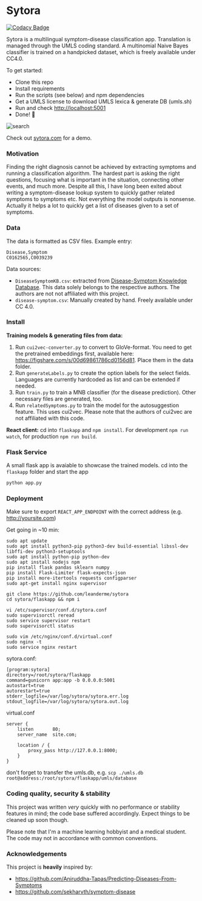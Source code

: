 # Sytora

[![Codacy Badge](https://api.codacy.com/project/badge/Grade/1d1fd2f255044e3c9d35cf57b1d3e3ef)](https://app.codacy.com/app/anaymalpani/sytora?utm_source=github.com&utm_medium=referral&utm_content=anaymalpani/sytora&utm_campaign=Badge_Grade_Dashboard)

Sytora is a multilingual symptom-disease classification app. Translation is managed through the UMLS coding standard. A multinomial Naive Bayes classifier is trained on a handpicked dataset, which is freely available under CC4.0. 

To get started:
- Clone this repo
- Install requirements
- Run the scripts (see below) and npm dependencies
- Get a UMLS license to download UMLS lexica & generate DB (umls.sh)
- Run and check [ http://localhost:5001]( http://localhost:5001)
- Done! :tada:

![search](https://raw.githubusercontent.com/leanderme/sytora/master/screenshots/search.png)

Check out [sytora.com](sytora.com) for a demo.


### Motivation
Finding the right diagnosis cannot be achieved by extracting symptoms and running a classification algorithm. The hardest part is asking the right questions, focusing what is important in the situation, connecting other events, and much more. Despite all this, I have long been exited about writing a symptom-disease lookup system to quickly gather related symptoms to symptoms etc. Not everything the model outputs is nonsense. Actually it helps a lot to quickly get a list of diseases given to a set of symptoms.

### Data
The data is formatted as CSV files. Example entry:
```csv
Disease,Symptom
C0162565,C0039239
```

Data sources:
- `DiseaseSymptomKB.csv`: extracted from [Disease-Symptom Knowledge Database](http://people.dbmi.columbia.edu/~friedma/Projects/DiseaseSymptomKB/index.html). This data solely belongs to the respective authors. The authors are not not affiliated with this project.
- `disease-symptom.csv`: Manually created by hand. Freely available under CC 4.0.

### Install
**Training models & generating files from data:**
1. Run `cui2vec-converter.py` to convert to GloVe-format. You need to get the pretrained embeddings first, available here: https://figshare.com/s/00d69861786cd0156d81. Place them in the data folder.
2. Run `generateLabels.py` to create the option labels for the select fields. Languages are currently hardcoded as list and can be extended if needed.
3. Run `train.py` to train a MNB classifier (for the disease prediction). Other necessary files are generated, too. 
4. Run `relatedSymptoms.py` to train the model for the autosuggestion feature. This uses cui2vec. Please note that the authors of cui2vec are not affiliated with this code. 

**React client:**
cd into `flaskapp` and `npm install`. For development `npm run watch`, for production `npm run build`.

### Flask Service
A small flask app is avaiable to showcase the trained models. cd into the `flaskapp` folder and start the app
```bash
python app.py
```

### Deployment
Make sure to export `REACT_APP_ENDPOINT` with the correct address (e.g. http://yoursite.com)

Get going in ~10 min:
```
sudo apt update
sudo apt install python3-pip python3-dev build-essential libssl-dev libffi-dev python3-setuptools
sudo apt install python-pip python-dev
sudo apt install nodejs npm
pip install flask pandas sklearn numpy
pip install Flask-Limiter flask-expects-json
pip install more-itertools requests configparser
sudo apt-get install nginx supervisor

git clone https://github.com/leanderme/sytora
cd sytora/flaskapp && npm i

vi /etc/supervisor/conf.d/sytora.conf
sudo supervisorctl reread
sudo service supervisor restart
sudo supervisorctl status

sudo vim /etc/nginx/conf.d/virtual.conf
sudo nginx -t
sudo service nginx restart
```

sytora.conf:
```
[program:sytora]
directory=/root/sytora/flaskapp
command=gunicorn app:app -b 0.0.0.0:5001
autostart=true
autorestart=true
stderr_logfile=/var/log/sytora/sytora.err.log
stdout_logfile=/var/log/sytora/sytora.out.log
```

virtual.conf
```
server {
    listen       80;
    server_name  site.com;

    location / {
        proxy_pass http://127.0.0.1:8000;
    }
}
```

don't forget to transfer the umls.db, e.g. 
`scp ./umls.db root@address:/root/sytora/flaskapp/umls/database`



### Coding quality, security & stability
This project was written *very* quickly with no performance or stability features in mind; the code base suffered accordingly. Expect things to be cleaned up soon though.

Please note that I'm a machine learning hobbyist and a medical student. The code may not in accordance with common conventions. 

### Acknowledgements
This project is **heavily** inspired by:
- https://github.com/Aniruddha-Tapas/Predicting-Diseases-From-Symptoms
- https://github.com/sekharvth/symptom-disease